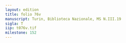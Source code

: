 ```yaml
---
layout: edition
title: folio 76v
manuscript: Turin, Biblioteca Nazionale, MS N.III.19
sigla: T
iip: t076v.tif
milestone: 152
---
```

